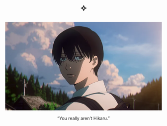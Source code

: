 # <p align="center"> ⟡



<p align="center">
  <img src="https://github.com/SodanGum/SodanGum/blob/c2cc829cb6c699bf611bb3b6d52d87ed25195404/preview-cut-of-the-summer-hikaru-died-episode-1-replacement-v0-jytnirkzjfaf1.webp" />
</p>
<p align=center> “You really aren’t Hikaru.”
